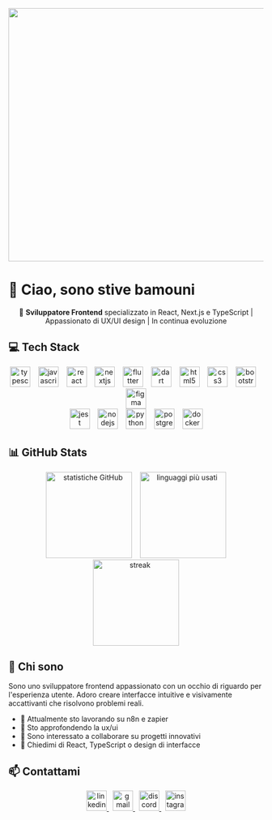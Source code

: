 <p align="center">
  <img height="500" width="800" src="https://cdn.prod.website-files.com/64103d21294ba09537b876c8/65df67c6ae302a606c118763_Webflow%20Vs%20React.png" />
</p>

# 👋 Ciao, sono stive bamouni

<p align="center">🚀 <strong>Sviluppatore Frontend</strong> specializzato in React, Next.js e TypeScript | Appassionato di UX/UI design | In continua evoluzione</p>

## 💻 Tech Stack

<div align="center">
  <img src="https://cdn.jsdelivr.net/gh/devicons/devicon/icons/typescript/typescript-original.svg" height="40" alt="typescript" title="TypeScript" />
  &nbsp;&nbsp;
  <img src="https://cdn.jsdelivr.net/gh/devicons/devicon/icons/javascript/javascript-original.svg" height="40" alt="javascript" title="JavaScript" />
  &nbsp;&nbsp;
  <img src="https://cdn.jsdelivr.net/gh/devicons/devicon/icons/react/react-original.svg" height="40" alt="react" title="React" />
  &nbsp;&nbsp;
  <img src="https://cdn.jsdelivr.net/gh/devicons/devicon/icons/nextjs/nextjs-original.svg" height="40" alt="nextjs" title="Next.js" />
  &nbsp;&nbsp;
  <img src="https://cdn.jsdelivr.net/gh/devicons/devicon/icons/flutter/flutter-original.svg" height="40" alt="flutter" title="Flutter" />
  &nbsp;&nbsp;
  <img src="https://cdn.jsdelivr.net/gh/devicons/devicon/icons/dart/dart-original.svg" height="40" alt="dart" title="Dart" />
  &nbsp;&nbsp;
  <img src="https://cdn.jsdelivr.net/gh/devicons/devicon/icons/html5/html5-original.svg" height="40" alt="html5" title="HTML5" />
  &nbsp;&nbsp;
  <img src="https://cdn.jsdelivr.net/gh/devicons/devicon/icons/css3/css3-original.svg" height="40" alt="css3" title="CSS3" />
  &nbsp;&nbsp;
  <img src="https://cdn.jsdelivr.net/gh/devicons/devicon/icons/bootstrap/bootstrap-original.svg" height="40" alt="bootstrap" title="Bootstrap" />
  &nbsp;&nbsp;
  <img src="https://cdn.jsdelivr.net/gh/devicons/devicon/icons/figma/figma-original.svg" height="40" alt="figma" title="Figma" />
</div>

<div align="center">
  <img src="https://cdn.jsdelivr.net/gh/devicons/devicon/icons/jest/jest-plain.svg" height="40" alt="jest" title="Jest" />
  &nbsp;&nbsp;
  <img src="https://cdn.jsdelivr.net/gh/devicons/devicon/icons/nodejs/nodejs-original.svg" height="40" alt="nodejs" title="Node.js" />
  &nbsp;&nbsp;
  <img src="https://cdn.jsdelivr.net/gh/devicons/devicon/icons/python/python-original.svg" height="40" alt="python" title="Python" />
  &nbsp;&nbsp;
  <img src="https://cdn.jsdelivr.net/gh/devicons/devicon/icons/postgresql/postgresql-original.svg" height="40" alt="postgresql" title="PostgreSQL" />
  &nbsp;&nbsp;
  <img src="https://cdn.jsdelivr.net/gh/devicons/devicon/icons/docker/docker-original.svg" height="40" alt="docker" title="Docker" />
</div>

## 📊 GitHub Stats

<div align="center">
  <img src="https://github-readme-stats.vercel.app/api?username=xive0-0&hide_title=false&hide_rank=false&show_icons=true&include_all_commits=true&count_private=true&disable_animations=false&theme=dark&locale=en&hide_border=false" height="170" alt="statistiche GitHub" />
  &nbsp;&nbsp;
  <img src="https://github-readme-stats.vercel.app/api/top-langs?username=xive0-0&locale=en&hide_title=false&layout=compact&card_width=320&langs_count=6&theme=dark&hide_border=false" height="170" alt="linguaggi più usati" />
</div>

<div align="center">
  <img src="https://streak-stats.demolab.com?user=xive0-0&locale=en&mode=daily&theme=dark&hide_border=false&border_radius=5" height="170" alt="streak" />
</div>

## 🌱 Chi sono

Sono uno sviluppatore frontend appassionato con un occhio di riguardo per l'esperienza utente. Adoro creare interfacce intuitive e visivamente accattivanti che risolvono problemi reali.

- 🔭 Attualmente sto lavorando su n8n e zapier
- 🌱 Sto approfondendo la ux/ui
- 👯 Sono interessato a collaborare su progetti innovativi
- 💬 Chiedimi di React, TypeScript o design di interfacce



## 📫 Contattami

<div align="center">
  <a href="[link al tuo LinkedIn]">
    <img src="https://img.shields.io/static/v1?message=LinkedIn&logo=linkedin&label=&color=0077B5&logoColor=white&labelColor=&style=for-the-badge" height="40" alt="linkedin" />
  </a>
  &nbsp;
  <a href="mailto:dpbumi@gmail.com">
    <img src="https://img.shields.io/static/v1?message=Gmail&logo=gmail&label=&color=D14836&logoColor=white&labelColor=&style=for-the-badge" height="40" alt="gmail" />
  </a>
  &nbsp;
  <a href="[link al tuo Discord]">
    <img src="https://img.shields.io/static/v1?message=Discord&logo=discord&label=&color=7289DA&logoColor=white&labelColor=&style=for-the-badge" height="40" alt="discord" />
  </a>
  &nbsp;
  <a href="[link al tuo Instagram]">
    <img src="https://img.shields.io/static/v1?message=Instagram&logo=instagram&label=&color=E4405F&logoColor=white&labelColor=&style=for-the-badge" height="40" alt="instagram" />
  </a>
</div>
